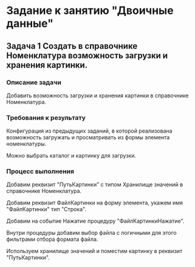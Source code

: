 # Задание к занятию "Двоичные данные"

## Задача 1 Создать в справочнике Номенклатура возможность загрузки и хранения картинки.

### Описание задачи

Добавить возможность загрузки и хранения картинки в справочнике Номенклатура.

### Требования к результату

Конфигурация из предыдущих заданий, в которой реализована возможность загружать и просматривать из формы элемента номенклатуры.

Можно выбрать каталог и картинку для загрузки.

### Процесс выполнения

Добавим реквизит "ПутьКартинки" с типом Хранилище значений в справочнике Номенклатура.

Добавим реквизит ФайлКартинки на форму элемента, укажем имя "ФайлКартинки" тип "Строка".

Добавим на событие Нажатие процедуру "ФайлКартинкиНажатие".

Внутри процедуры добавим выбор файла с логичными для этого фильтрами отбора формата файла.

Используем хранилище значений и поместим картинку в реквизит "ПутьКартинки".

